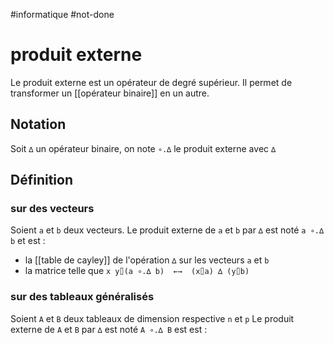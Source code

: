 #informatique #not-done
# produit externe
Le produit externe est un opérateur de degré supérieur.
Il permet de transformer un [[opérateur binaire]] en un autre.

## Notation
Soit `∆` un opérateur binaire, on note `∘.∆` le produit externe avec `∆`

## Définition

### sur des vecteurs
Soient `a` et `b` deux vecteurs.
Le produit externe de `a` et `b` par `∆` est noté `a ∘.∆ b` et est :
 - la [[table de cayley]] de l'opération `∆` sur les vecteurs `a` et `b`
 - la matrice telle que `x y⌷(a ∘.∆ b)  ←→  (x⌷a) ∆ (y⌷b)`

### sur des tableaux généralisés
Soient `A` et `B` deux tableaux de dimension respective `n` et `p`
Le produit externe de `A` et `B` par `∆` est noté `A ∘.∆ B` est est :